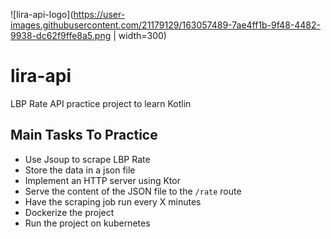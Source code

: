 ![lira-api-logo](https://user-images.githubusercontent.com/21179129/163057489-7ae4ff1b-9f48-4482-9938-dc62f9ffe8a5.png | width=300)


# lira-api
LBP Rate API practice project to learn Kotlin

## Main Tasks To Practice
- Use Jsoup to scrape LBP Rate
- Store the data in a json file
- Implement an HTTP server using Ktor
- Serve the content of the JSON file to the `/rate` route
- Have the scraping job run every X minutes
- Dockerize the project
- Run the project on kubernetes 
